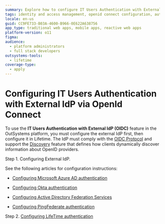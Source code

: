 ```yaml
---
summary: Explore how to configure IT Users Authentication with External IdP via OpenId Connect in OutSystems 11 (O11).
tags: identity and access management, openid connect configuration, authentication integration, external identity providers, it user authentication
locale: en-us
guid: CC9FE733-B03A-4600-B966-0E622A638756
app_type: traditional web apps, mobile apps, reactive web apps
platform-version: o11
figma:
audience:
  - platform administrators
  - full stack developers
outsystems-tools:
  - lifetime
coverage-type:
  - apply
---
```


# Configuring IT Users Authentication with External IdP via OpenId Connect

To use the **IT Users Authentication with External IdP (OIDC)** feature in the OutSystems platform, you must configure the external IdP first, then configure it in Lifetime. The IdP must comply with the [OIDC Protocol](https://openid.net/connect/) and support the [Discovery](https://openid.net/specs/openid-connect-discovery-1_0.html#IssuerDiscovery) feature that defines how clients dynamically discover information about OpenID providers.

Step 1. Configuring External IdP. 

See the following articles for configuration instructions:

* [Configuring Microsoft Azure AD authentication](external-idp-azure.md)

* [Configuring Okta authentication](external-idp-okta.md)

* [Configuring Active Directory Federation Services](external-idp-adfs.md)

* [Configuring PingFederate authentication](external-idp-pingfederate.md)

Step 2. [Configuring LifeTime authentication](external-idp-lifetime.md)

